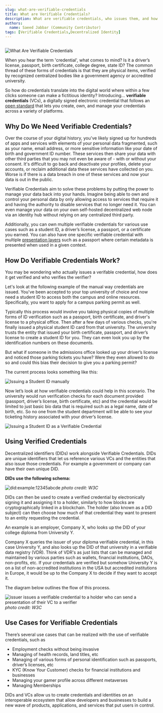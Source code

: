 ```yaml
---
slug: what-are-verifiable-credentials
title: What are Verifiable Credentials?
description: What are verifiable credentials, who issues them, and how do they get verified
authors:
  name: Saeed Jabbar (Community Contributor)
tags: [Verifiable Credentials,Decentralized Identity]
---
```


<head>
   <!-- HTML Meta Tags -->
  <title>What are Verifiable Credentials?</title>
  <meta name="description" content="What are verifiable credentials, who issues them, and how do they get verified">

  <!-- Facebook Meta Tags -->
  <meta property="og:url" content="https://developer.tbd.website/blog/what-are-verifiable-credentials">
  <meta property="og:type" content="website">
  <meta property="og:title" content="What are Verifiable Credentials?">
  <meta property="og:description" content="What are verifiable credentials, who issues them, and how do they get verified">
  <meta property="og:image" content="https://developer.tbd.website/assets/images/what_are_vcs_banner-1ec4bea6c245b62b76685a338d5f8d63.png">

  <!-- Twitter Meta Tags -->
  <meta name="twitter:card" content="summary_large_image">
  <meta property="twitter:domain" content="developer.tbd.website">
  <meta property="twitter:url" content="https://developer.tbd.website/blog/what-are-verifiable-credentials">
  <meta name="twitter:title" content="What are Verifiable Credentials?">
  <meta name="twitter:description" content="What are verifiable credentials, who issues them, and how do they get verified">
  <meta name="twitter:image" content="https://developer.tbd.website/assets/images/what_are_vcs_banner-1ec4bea6c245b62b76685a338d5f8d63.png">
  <link rel="apple-touch-icon" href="https://developer.tbd.website/img/tbd-fav-icon-main.png" />
</head>

## 

![What Are Verifiable Credentials](/img/what_are_vcs_banner.png)

When you hear the term 'credential', what comes to mind? Is it a driver’s license, passport,  birth certificate, college degree, state ID? The common thread of these forms of credentials is that they are physical items, verified by recognized centralized bodies like a government agency or accredited university.  

So how do credentials translate into the digital world where within a few clicks someone can make a fictitious identity? Introducing... **verifiable credentials** (VCs), a digitally signed electronic credential that follows an [open standard](https://www.w3.org/TR/vc-data-model/) that lets you create, own, and manage your credentials across a variety of platforms.

<!--truncate-->

## Why Do We Need Verifiable Credentials?

Over the course of your digital history, you've likely signed up for hundreds of apps and services with elements of your personal data fragmented, such as your name, email address, or more sensitive information like your date of birth and government ID number. These services then share your data with other third parties that you may not even be aware of - with or without your consent. It's difficult to go back and deactivate your profiles, delete your accounts, or reclaim additional data these services have collected on you. Worse is if there is a data breach in one of these services and now your data is out in the public.

Verifiable Credentials aim to solve these problems by putting the power to manage your data back into your hands. Imagine being able to own and control your personal data by only allowing access to services that require it and having the authority to disable services that no longer need it. You can even manage your data on your own self-hosted decentralized web node via an identity hub without relying on any centralized third party. 

Additionally, you can own multiple verifiable credentials for various use cases such as a student ID, a driver’s license, a passport, or a certificate you earned. You can also have one specific verifiable credential with multiple [presentation layers](https://www.w3.org/TR/vc-data-model/#presentations) such as a passport where certain metadata is presented when used in a given context.

## How Do Verifiable Credentials Work?

You may be wondering who actually issues a verifable credential, how does it get verified and who verifies the verifier? 

Let's look at the following example of the manual way credentials are issued. You've been accepted to your top university of choice and now need a student ID to access both the campus and online resources. Specifically, you want to apply for a campus parking permit as well. 

Typically this process would involve you taking physical copies of multiple forms of ID verification such as a passport, birth certificate, and driver's license to a physical office. Then after a few days of various checks, you're finally issued a physical student ID card from that university. The university trusts the entity that issued your birth certificate, passport, and driver’s license to create a student ID for you. They can even look you up by the identification numbers on these documents. 

But what if someone in the admissions office looked up your driver’s license and noticed those parking tickets you have? Were they even allowed to do so and could this bias their decision to give you a parking permit?

The current process looks something like this:

![Issuing a Student ID manually](/img/issue_student_id_manually.png)


Now let’s look at how verifiable credentials could help in this scenario. The university would run verification checks for each document provided (passport, driver’s license, birth certificate, etc) and the credential would be limited to just basic bio data that is required such as a legal name, date of birth, etc. So no one from the student department will be able to see your ticketing history associated with your driver’s license.

![Issuing a Student ID as a Verifiable Credential](/img/issue_vc_for_student_id.png)


## Using Verified Credentials 

Decentralized identifiers (DIDs) work alongside Verifiable Credentials. DIDs are unique identifiers that let us reference various VCs and the entities that also issue those credentials. For example a government or company can have their own unique DID. 

**DIDs use the following schema:**

![did:example:12345abcde](/img/did-format.png) 
*photo credit: W3C*

DIDs can then be used to create a verified credential by electronically signing it and assigning it to a holder, similarly to how blocks are cryptographically linked in a blockchain. The holder (also known as a DID subject) can then choose how much of that credential they want to present to an entity requesting the credential. 

An example is an employer, Company X, who looks up the DID of your college diploma from University Y. 

Company X queries the issuer of your diploma verifiable credential, in this case University Y, and also looks up the DID of that university in a verifiable data registry (VDR). Think of VDR's as just lists that can be managed and maintained by various parties such as wallets, financial institutions, DAOs, non-profits, etc. If your credentials are verified but somehow University Y is on a list of non-accredited institutions in the USA but accredited institutions in Europe, it would be up to the Company X to decide if they want to accept it.

The diagram below outlines the flow of this process.

![issuer issues a verifiable credential to a holder who can send a presentation of their VC to a verifier](/img/vc_ecosystem.svg)
*photo credit: W3C*


## Use Cases for Verifiable Credentials

There’s several use cases that can be realized with the use of verifiable credentials, such as

- Employment checks without being invasive 
- Managing of health records, land titles, etc
- Managing of various forms of personal identification such as passports, driver’s licenses, etc 
- KYC (Know Your Customer) checks for financial institutions and businesses
- Managing your gamer profile across different metaverses
- Managing Memberships

DIDs and VCs allow us to create credentials and identities on an interoperable ecosystem that allow developers and businesses to build a new wave of products, applications, and services that put users in control.

